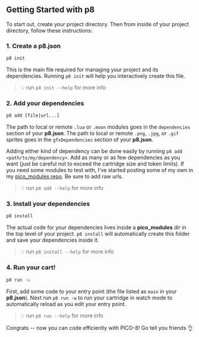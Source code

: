 Getting Started with p8
-----------------------

To start out, create your project directory. Then from inside of your project directory, follow these instructions:

### 1. Create a p8.json

```bash
p8 init
```

This is the main file required for managing your project and its dependencies. Running `p8 init` will help you interactively create this file.
> 💡 run ```p8 init --help``` for more info

### 2. Add your dependencies

```bash
p8 add [file|url...]
```

The path to local or remote `.lua` or `.moon` modules goes in the `dependencies` section of your **p8.json**. The path to local or remote `.png`, `.jpg`, or `.gif` sprites goes in the `gfxDependencies` section of your **p8.json**.

Adding either kind of dependency can be done easily by running `p8 add <path/to/my/dependency>`. Add as many or as few dependencies as you want (just be careful not to exceed the cartridge size and token limits). If you need some modules to test with, I've started posting some of my own in my [pico_modules repo](https://github.com/jozanza/pico_modules). Be sure to add raw urls.
> 💡 run ```p8 add --help``` for more info

### 3. Install your dependencies

```bash
p8 install
```

The actual code for your dependencies lives inside a **pico_modules** dir in the top level of your project. `p8 install` will automatically create this folder and save your dependencies inside it.
> 💡 run ```p8 install --help``` for more info

### 4. Run your cart!

```bash
p8 run -w
```

First, add some code to your entry point (the file listed as `main` in your **p8.json**).
Next run `p8 run -w` to run your cartridge in watch mode to automatically reload as you edit your entry point.
> 💡 run ```p8 run --help``` for more info

Congrats -- now you can code efficiently with PICO-8! Go tell you friends 👌

